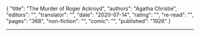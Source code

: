 {
"title": "The Murder of Roger Ackroyd",
"authors": "Agatha Christie",
"editors": "",
"translator": "",
"date": "2020-07-14",
"rating": "",
"re-read": "",
"pages": "368",
"non-fiction": "",
"comic": "",
"published": "1926"
}

---
